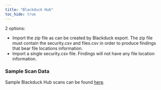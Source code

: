 ```yaml
---
title: "Blackduck Hub"
toc_hide: true
---
```

2 options:

* Import the zip file as can be created by Blackduck export.
The zip file must contain the security.csv and files.csv in order to
produce findings that bear file locations information.
* Import a single security.csv file. Findings will not have any file location
information.

### Sample Scan Data
Sample Blackduck Hub scans can be found [here](https://github.com/DefectDojo/django-DefectDojo/tree/master/unittests/scans/blackduck).